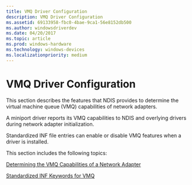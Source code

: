 ```yaml
---
title: VMQ Driver Configuration
description: VMQ Driver Configuration
ms.assetid: 69133958-fbc0-4bae-9ca1-56e8152db500
ms.author: windowsdriverdev
ms.date: 04/20/2017
ms.topic: article
ms.prod: windows-hardware
ms.technology: windows-devices
ms.localizationpriority: medium
---
```


# VMQ Driver Configuration





This section describes the features that NDIS provides to determine the virtual machine queue (VMQ) capabilities of network adapters.

A miniport driver reports its VMQ capabilities to NDIS and overlying drivers during network adapter initialization.

Standardized INF file entries can enable or disable VMQ features when a driver is installed.

This section includes the following topics:

[Determining the VMQ Capabilities of a Network Adapter](determining-the-vmq-capabilities-of-a-network-adapter.md)

[Standardized INF Keywords for VMQ](standardized-inf-keywords-for-vmq.md)

 

 





